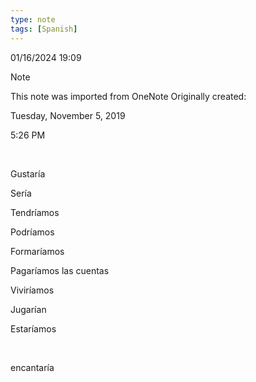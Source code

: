 ```yaml
---
type: note
tags: [Spanish]
---
```

01/16/2024 19:09

 

>[!note]
>This note was imported from OneNote
>Originally created:
>
>Tuesday, November 5, 2019
>
>5:26 PM

 

Gustaría

Sería

Tendríamos

Podríamos

Formaríamos

Pagaríamos las cuentas

Viviríamos

Jugarían

Estaríamos

 

encantaría

